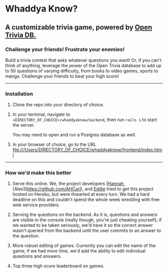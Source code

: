 # Whaddya Know?
## A customizable trivia game, powered by [Open Trivia DB.](https://opentdb.com/)

### Challenge your friends! Frustrate your enemies!
 
Build a trivia contest that asks whatever questions you want! Or, if you can't think of anything, leverage the power of the Open Trivia database to add up to 50 questions of varying difficulty, from books to video games, sports to manga. Challenge your friends to beat your high score!

---

### Installation

1. Clone the repo into your directory of choice. 

2. In your terminal, navigate to `<DIRECTORY_OF_CHOICE>/whaddyaknow/backend`, then run `rails s` to start the server.

   You may need to open and run a Postgres database as well.
   
3. In your browser of choice, go to the URL <file:///Users/DIRECTORY_OF_CHOICE/whaddyaknow/frontend/index.html>

---

### How we'd make this better

1. Serve this online. We, the project developers ([Hannah](https://github.com/ch0mper), [Alex])https://github.com/AHCarl), and [Eddie](https://github.com/no-relation) tried to get this project hosted on Heroku, but were thwarted at every turn. We had a hard deadline on this and couldn't spend the whole week wrestling with free web service providers.

2. Serving the questions on the backend. As it is, questions and answers are visible in the console (really though, you're just cheating yourself); if we wanted to be taken seriously, we'd have it so the correct answer wasn't queried from the backend until the user commits to an answer to the question. 

3. More robust editing of games. Currently you can edit the name of the game; if we had more time, we'd add the ability to edit individual questions and answers.

4. Top three high score leaderboard on games.

<!-- # whaddyaknow

#MVP
* visitor can create games consisting of up to 30 questions
  * visitor can create own questions
  * additional questions can be pulled from [https://opentdb.com/api_config.php]
    * visitor can configure parameters (category, true/false or multiple choice, etc.)
  * individual games keep record of number of attempts, high score, and average score
  * visitor can edit or remove questions on any game
    * editing a game resets attempts, high score, and average score (obvs.)

* backend on Rails
  * Model: Game has title, high score, average score, number of attempts, has_many Questions
  * Model: Question has content, correct answer, incorrect answer(s), belongs_to Game
  
* frontend
  * a form for a new game will have a title, number of questions, and the visitor will be able to add as many question/answer fields they want up to the question limit they select.
     * if the number of questions they add is less than the number of questions they want to have, the Opentdb API is queried
      * visitor will be able to limit the questions by category (checkboxes), difficulty (also checkboxes) or type (true/false or multiple choice) (also checkboxes)

# sooo extra
 * CSS styling (NES CSS?)
 * sound effects
 * weighted scoring (more points for more difficult questions)
 * user can request multiple question categories from API-->
